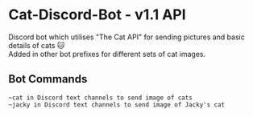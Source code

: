 # Cat-Discord-Bot - v1.1 API
Discord bot which utilises "The Cat API" for sending pictures and basic details of cats 🐱\
Added in other bot prefixes for different sets of cat images.

<h2> Bot Commands </h2>
<code>~cat in Discord text channels to send image of cats</code> <br />
<code>~jacky in Discord text channels to send image of Jacky's cat</code>
